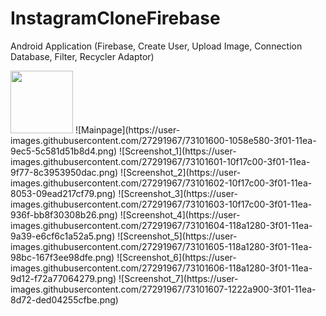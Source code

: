 # InstagramCloneFirebase

Android Application (Firebase, Create User, Upload Image, Connection Database, Filter, Recycler Adaptor)

<img src="https://user-images.githubusercontent.com/27291967/73101600-1058e580-3f01-11ea-9ec5-5c581d51b8d4.png" width=100 height=100>
![Mainpage](https://user-images.githubusercontent.com/27291967/73101600-1058e580-3f01-11ea-9ec5-5c581d51b8d4.png)
![Screenshot_1](https://user-images.githubusercontent.com/27291967/73101601-10f17c00-3f01-11ea-9f77-8c3953950dac.png)
![Screenshot_2](https://user-images.githubusercontent.com/27291967/73101602-10f17c00-3f01-11ea-8053-09ead217cf79.png)
![Screenshot_3](https://user-images.githubusercontent.com/27291967/73101603-10f17c00-3f01-11ea-936f-bb8f30308b26.png)
![Screenshot_4](https://user-images.githubusercontent.com/27291967/73101604-118a1280-3f01-11ea-9a39-e6cf6c1a52a5.png)
![Screenshot_5](https://user-images.githubusercontent.com/27291967/73101605-118a1280-3f01-11ea-98bc-167f3ee98dfe.png)
![Screenshot_6](https://user-images.githubusercontent.com/27291967/73101606-118a1280-3f01-11ea-9d12-f72a77064279.png)
![Screenshot_7](https://user-images.githubusercontent.com/27291967/73101607-1222a900-3f01-11ea-8d72-ded04255cfbe.png)
